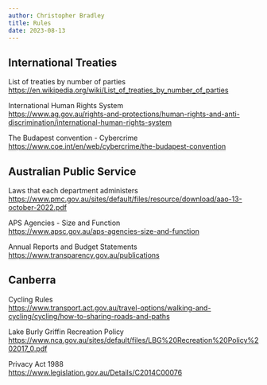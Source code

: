 ```yaml
---
author: Christopher Bradley
title: Rules
date: 2023-08-13
---
```


## International Treaties

List of treaties by number of parties  
https://en.wikipedia.org/wiki/List_of_treaties_by_number_of_parties

International Human Rights System  
https://www.ag.gov.au/rights-and-protections/human-rights-and-anti-discrimination/international-human-rights-system

The Budapest convention - Cybercrime  
https://www.coe.int/en/web/cybercrime/the-budapest-convention

## Australian Public Service

Laws that each department administers
https://www.pmc.gov.au/sites/default/files/resource/download/aao-13-october-2022.pdf

APS Agencies - Size and Function  
https://www.apsc.gov.au/aps-agencies-size-and-function

Annual Reports and Budget Statements
https://www.transparency.gov.au/publications  

## Canberra
Cycling Rules   
https://www.transport.act.gov.au/travel-options/walking-and-cycling/cycling/how-to-sharing-roads-and-paths

Lake Burly Griffin Recreation Policy  
https://www.nca.gov.au/sites/default/files/LBG%20Recreation%20Policy%202017_0.pdf

Privacy Act 1988  
https://www.legislation.gov.au/Details/C2014C00076